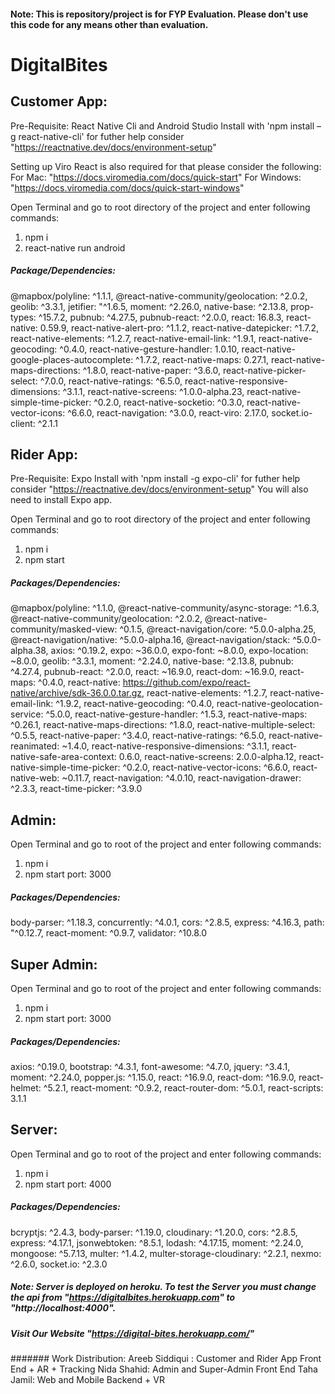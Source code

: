 #### Note: This is repository/project is for FYP Evaluation. Please don't use this code for any means other than evaluation.

# DigitalBites

## Customer App:

Pre-Requisite: React Native Cli and Android Studio
Install with 'npm install –g react-native-cli'
for futher help consider "https://reactnative.dev/docs/environment-setup"

Setting up Viro React is also required for that please consider the following:
For Mac: "https://docs.viromedia.com/docs/quick-start"
For Windows: "https://docs.viromedia.com/docs/quick-start-windows"

Open Terminal and go to root directory of the project and enter following commands:
1. npm i
2. react-native run android

##### Package/Dependencies:
@mapbox/polyline: ^1.1.1,
@react-native-community/geolocation: ^2.0.2,
geolib: ^3.3.1,
jetifier: "^1.6.5,
moment: ^2.26.0,
native-base: ^2.13.8,
prop-types: ^15.7.2,
pubnub: ^4.27.5,
pubnub-react: ^2.0.0,
react: 16.8.3,
react-native: 0.59.9,
react-native-alert-pro: ^1.1.2,
react-native-datepicker: ^1.7.2,
react-native-elements: ^1.2.7,
react-native-email-link: ^1.9.1,
react-native-geocoding: ^0.4.0,
react-native-gesture-handler: 1.0.10,
react-native-google-places-autocomplete: ^1.7.2,
react-native-maps: 0.27.1,
react-native-maps-directions: ^1.8.0,
react-native-paper: ^3.6.0,
react-native-picker-select: ^7.0.0,
react-native-ratings: ^6.5.0,
react-native-responsive-dimensions: ^3.1.1,
react-native-screens: ^1.0.0-alpha.23,
react-native-simple-time-picker: ^0.2.0,
react-native-socketio: ^0.3.0,
react-native-vector-icons: ^6.6.0,
react-navigation: ^3.0.0,
react-viro: 2.17.0,
socket.io-client: ^2.1.1


## Rider App:

Pre-Requisite: Expo
Install with 'npm install -g expo-cli'
for futher help consider "https://reactnative.dev/docs/environment-setup"
You will also need to install Expo app.

Open Terminal and go to root directory of the project and enter following commands:
1. npm i
2. npm start

##### Packages/Dependencies:
@mapbox/polyline: ^1.1.0,
@react-native-community/async-storage: ^1.6.3,
@react-native-community/geolocation: ^2.0.2,
@react-native-community/masked-view: ^0.1.5,
@react-navigation/core: ^5.0.0-alpha.25,
@react-navigation/native: ^5.0.0-alpha.16,
@react-navigation/stack: ^5.0.0-alpha.38,
axios: ^0.19.2,
expo: ~36.0.0,
expo-font: ~8.0.0,
expo-location: ~8.0.0,
geolib: ^3.3.1,
moment: ^2.24.0,
native-base: ^2.13.8,
pubnub: ^4.27.4,
pubnub-react: ^2.0.0,
react: ~16.9.0,
react-dom: ~16.9.0,
react-maps: ^0.4.0,
react-native: https://github.com/expo/react-native/archive/sdk-36.0.0.tar.gz,
react-native-elements: ^1.2.7,
react-native-email-link: ^1.9.2,
react-native-geocoding: ^0.4.0,
react-native-geolocation-service: ^5.0.0,
react-native-gesture-handler: ^1.5.3,
react-native-maps: ^0.26.1,
react-native-maps-directions: ^1.8.0,
react-native-multiple-select: ^0.5.5,
react-native-paper: ^3.4.0,
react-native-ratings: ^6.5.0,
react-native-reanimated: ~1.4.0,
react-native-responsive-dimensions: ^3.1.1,
react-native-safe-area-context: 0.6.0,
react-native-screens: 2.0.0-alpha.12,
react-native-simple-time-picker: ^0.2.0,
react-native-vector-icons: ^6.6.0,
react-native-web: ~0.11.7,
react-navigation: ^4.0.10,
react-navigation-drawer: ^2.3.3,
react-time-picker: ^3.9.0


## Admin:

Open Terminal and go to root of the project and enter following commands:
1. npm i
2. npm start
port: 3000

##### Packages/Dependencies:
body-parser: ^1.18.3,
concurrently: ^4.0.1,
cors: ^2.8.5,
express: ^4.16.3,
path: "^0.12.7,
react-moment: ^0.9.7,
validator: ^10.8.0


## Super Admin:

Open Terminal and go to root of the project and enter following commands:
1. npm i
2. npm start
port: 3000

##### Packages/Dependencies:
axios: ^0.19.0,
bootstrap: ^4.3.1,
font-awesome: ^4.7.0,
jquery: ^3.4.1,
moment: ^2.24.0,
popper.js: ^1.15.0,
react: ^16.9.0,
react-dom: ^16.9.0,
react-helmet: ^5.2.1,
react-moment: ^0.9.2,
react-router-dom: ^5.0.1,
react-scripts: 3.1.1


## Server:

Open Terminal and go to root of the project and enter following commands:
1. npm i
2. npm start
port: 4000

##### Packages/Dependencies:
bcryptjs: ^2.4.3,
body-parser: ^1.19.0,
cloudinary: ^1.20.0,
cors: ^2.8.5,
express: ^4.17.1,
jsonwebtoken: ^8.5.1,
lodash: ^4.17.15,
moment: ^2.24.0,
mongoose: ^5.7.13,
multer: ^1.4.2,
multer-storage-cloudinary: ^2.2.1,
nexmo: ^2.6.0,
socket.io: ^2.3.0


##### Note: Server is deployed on heroku. To test the Server you must change the api from "https://digitalbites.herokuapp.com" to "http://localhost:4000".

##### Visit Our Website "https://digital-bites.herokuapp.com/"

####### Work Distribution:
Areeb Siddiqui : Customer and Rider App Front End + AR + Tracking
Nida Shahid: Admin and Super-Admin Front End
Taha Jamil: Web and Mobile Backend + VR
